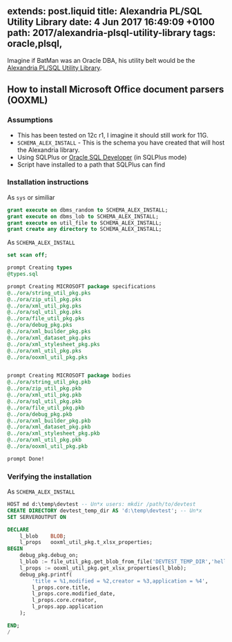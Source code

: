 extends: post.liquid
title: Alexandria PL/SQL Utility Library
date: 4 Jun 2017 16:49:09 +0100
path: 2017/alexandria-plsql-utility-library
tags: oracle,plsql,
---

Imagine if BatMan was an Oracle DBA, his utility belt would be the [Alexandria PL/SQL Utility Library](https://github.com/mortenbra/alexandria-plsql-utils).

## How to install Microsoft Office document parsers (OOXML)


### Assumptions

- This has been tested on 12c r1, I imagine it should still work for 11G.
- `SCHEMA_ALEX_INSTALL` - This is the schema you have created that will host the Alexandria library.
- Using SQLPlus or [Oracle SQL Developer](http://www.oracle.com/technetwork/developer-tools/sql-developer/overview/index.html) (in SQLPlus mode)
- Script have installed to a path that SQLPlus can find


### Installation instructions

As `sys` or similiar

```sql
grant execute on dbms_random to SCHEMA_ALEX_INSTALL;
grant execute on dbms_lob to SCHEMA_ALEX_INSTALL;
grant execute on util_file to SCHEMA_ALEX_INSTALL;
grant create any directory to SCHEMA_ALEX_INSTALL;
```

As `SCHEMA_ALEX_INSTALL`

```sql
set scan off;

prompt Creating types
@types.sql

prompt Creating MICROSOFT package specifications
@../ora/string_util_pkg.pks
@../ora/zip_util_pkg.pks
@../ora/xml_util_pkg.pks
@../ora/sql_util_pkg.pks
@../ora/file_util_pkg.pks
@../ora/debug_pkg.pks
@../ora/xml_builder_pkg.pks
@../ora/xml_dataset_pkg.pks
@../ora/xml_stylesheet_pkg.pks
@../ora/xml_util_pkg.pks
@../ora/ooxml_util_pkg.pks


prompt Creating MICROSOFT package bodies
@../ora/string_util_pkg.pkb 
@../ora/zip_util_pkg.pkb
@../ora/xml_util_pkg.pkb
@../ora/sql_util_pkg.pkb
@../ora/file_util_pkg.pkb
@../ora/debug_pkg.pkb
@../ora/xml_builder_pkg.pkb
@../ora/xml_dataset_pkg.pkb
@../ora/xml_stylesheet_pkg.pkb
@../ora/xml_util_pkg.pkb
@../ora/ooxml_util_pkg.pkb

prompt Done!
```

### Verifying the installation

As `SCHEMA_ALEX_INSTALL` 

```sql
HOST md d:\temp\devtest -- Un*x users: mkdir /path/to/devtest
CREATE DIRECTORY devtest_temp_dir AS 'd:\temp\devtest'; -- Un*x 
SET SERVEROUTPUT ON

DECLARE
    l_blob    BLOB;
    l_props   ooxml_util_pkg.t_xlsx_properties;
BEGIN
    debug_pkg.debug_on;
    l_blob := file_util_pkg.get_blob_from_file('DEVTEST_TEMP_DIR','hello_excel.xlsx');
    l_props := ooxml_util_pkg.get_xlsx_properties(l_blob);
    debug_pkg.printf(
        'title = %1,modified = %2,creator = %3,application = %4',
        l_props.core.title,
        l_props.core.modified_date,
        l_props.core.creator,
        l_props.app.application
    );

END;
/
```
